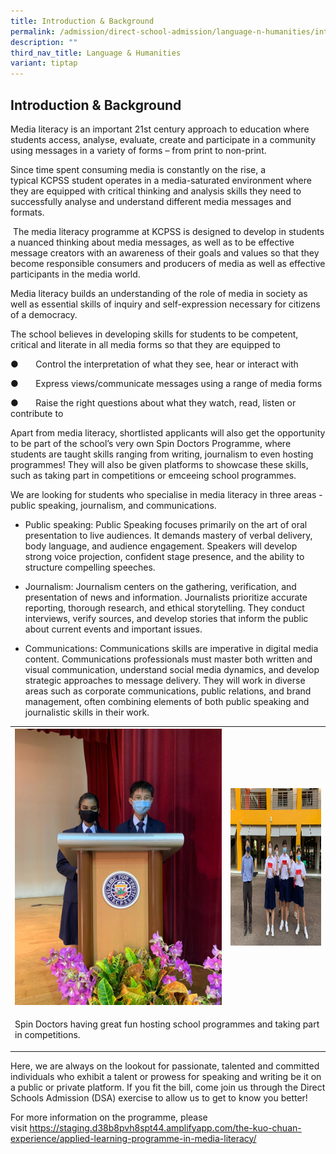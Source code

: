 ```yaml
---
title: Introduction & Background
permalink: /admission/direct-school-admission/language-n-humanities/introduction-n-background/
description: ""
third_nav_title: Language & Humanities
variant: tiptap
---
```

<h2>Introduction &amp; Background</h2>
<p>Media literacy is an important 21st&nbsp;century approach to education
where students access, analyse, evaluate, create and participate in a community
using messages in a variety of forms – from print to non-print.</p>
<p>Since time spent consuming media is constantly on the rise, a typical&nbsp;KCPSS&nbsp;student
operates in a media-saturated environment where they are equipped with
critical thinking and analysis skills they need to successfully analyse
and understand different media messages and formats.&nbsp;</p>
<p>&nbsp;The media literacy programme at KCPSS is designed to develop in
students a nuanced thinking about media messages, as well as to be effective
message creators with an awareness of their goals and values so that they
become&nbsp;responsible consumers and producers of media as well as effective
participants in the media world.</p>
<p>Media literacy builds an understanding of the role of media in society
as well as essential skills of inquiry and self-expression necessary for
citizens of a democracy.</p>
<p>The school believes in developing skills for students to be competent,
critical and literate in all media forms so that they are equipped to</p>
<p>●&nbsp;&nbsp;&nbsp;&nbsp;&nbsp;&nbsp;&nbsp;Control the interpretation
of what they see, hear or interact with</p>
<p>●&nbsp;&nbsp;&nbsp;&nbsp;&nbsp;&nbsp;&nbsp;Express views/communicate messages
using a range of media forms</p>
<p>●&nbsp;&nbsp;&nbsp;&nbsp;&nbsp;&nbsp;&nbsp;Raise the right questions about
what they watch, read, listen or contribute to</p>
<p>Apart from media literacy, shortlisted applicants will also get the opportunity
to be part of the school’s very own Spin Doctors Programme, where students
are taught skills ranging from writing, journalism to even hosting programmes!
They will also be given platforms to showcase these skills, such as taking
part in competitions or emceeing school programmes.</p>
<p>We are looking for students who specialise in media literacy in three
areas - public speaking, journalism, and communications.</p>
<ul data-tight="true" class="tight">
<li>
<p>Public speaking: Public Speaking focuses primarily on the art of oral
presentation to live audiences. It demands mastery of verbal delivery,
body language, and audience engagement. Speakers will develop strong voice
projection, confident stage presence, and the ability to structure compelling
speeches.</p>
</li>
<li>
<p>Journalism: Journalism centers on the gathering, verification, and presentation
of news and information. Journalists prioritize accurate reporting, thorough
research, and ethical storytelling. They conduct interviews, verify sources,
and develop stories that inform the public about current events and important
issues.</p>
</li>
<li>
<p>Communications: Communications skills are imperative in digital media
content. Communications professionals must master both written and visual
communication, understand social media dynamics, and develop strategic
approaches to message delivery. They will work in diverse areas such as
corporate communications, public relations, and brand management, often
combining elements of both public speaking and journalistic skills in their
work.</p>
</li>
</ul>
<p></p>
<table style="minWidth: 50px">
<colgroup>
<col>
<col>
</colgroup>
<tbody>
<tr>
<th rowspan="1" colspan="1">
<div class="isomer-image-wrapper">
<img style="width: 100%" height="auto" width="336" alt="spin1.png" src="/images/Admissions/DSA/spin1.png">
</div>
</th>
<th rowspan="1" colspan="1">
<div class="isomer-image-wrapper">
<img style="width: 100%" height="252" width="336" alt="spin2.png" src="/images/Admissions/DSA/spin2.png">
</div>
</th>
</tr>
<tr>
<td rowspan="1" colspan="2">
<p>Spin Doctors having great fun hosting school programmes and taking part
in competitions.</p>
</td>
</tr>
</tbody>
</table>
<p>Here, we are always on the lookout for passionate, talented and committed
individuals who exhibit a talent or prowess for speaking and writing be
it on a public or private platform. If you fit the bill, come join us through
the Direct Schools Admission (DSA) exercise to allow us to get to know
you better!</p>
<p>For more information on the programme, please visit&nbsp;<a href="https://staging.d38b8pvh8spt44.amplifyapp.com/the-kuo-chuan-experience/applied-learning-programme-in-media-literacy/" rel="noopener noreferrer nofollow" target="_blank">https://staging.d38b8pvh8spt44.amplifyapp.com/the-kuo-chuan-experience/applied-learning-programme-in-media-literacy/</a>
</p>